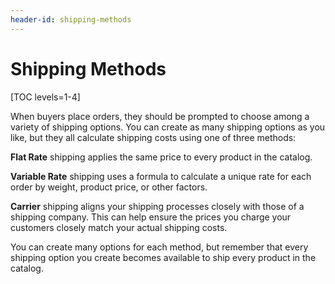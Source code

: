 ```yaml
---
header-id: shipping-methods
---
```


# Shipping Methods

[TOC levels=1-4]

When buyers place orders, they should be prompted to choose among a variety of
shipping options. You can create as many shipping options as you like, but they
all calculate shipping costs using one of three methods:

**Flat Rate** shipping applies the same price to every product in the catalog.

**Variable Rate** shipping uses a formula to calculate a unique rate for each
order by weight, product price, or other factors.

**Carrier** shipping aligns your shipping processes closely with those of
a shipping company. This can help ensure the prices you charge your customers
closely match your actual shipping costs.

You can create many options for each method, but remember that every shipping
option you create becomes available to ship every product in the catalog.
